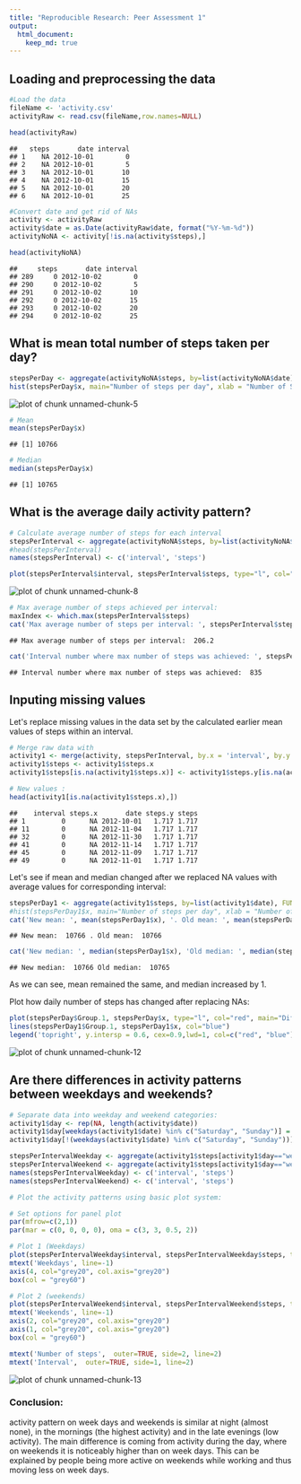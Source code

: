 ```yaml
---
title: "Reproducible Research: Peer Assessment 1"
output: 
  html_document:
    keep_md: true
---
```



## Loading and preprocessing the data

```r
#Load the data
fileName <- 'activity.csv'
activityRaw <- read.csv(fileName,row.names=NULL)
```


```r
head(activityRaw)
```

```
##   steps       date interval
## 1    NA 2012-10-01        0
## 2    NA 2012-10-01        5
## 3    NA 2012-10-01       10
## 4    NA 2012-10-01       15
## 5    NA 2012-10-01       20
## 6    NA 2012-10-01       25
```



```r
#Convert date and get rid of NAs
activity <- activityRaw
activity$date = as.Date(activityRaw$date, format("%Y-%m-%d"))
activityNoNA <- activity[!is.na(activity$steps),]
```


```r
head(activityNoNA)
```

```
##     steps       date interval
## 289     0 2012-10-02        0
## 290     0 2012-10-02        5
## 291     0 2012-10-02       10
## 292     0 2012-10-02       15
## 293     0 2012-10-02       20
## 294     0 2012-10-02       25
```


## What is mean total number of steps taken per day?

```r
stepsPerDay <- aggregate(activityNoNA$steps, by=list(activityNoNA$date), FUN=sum)
hist(stepsPerDay$x, main="Number of steps per day", xlab = "Number of Steps", col="blue")
```

![plot of chunk unnamed-chunk-5](figure/unnamed-chunk-5.png) 


```r
# Mean
mean(stepsPerDay$x)
```

```
## [1] 10766
```


```r
# Median
median(stepsPerDay$x)
```

```
## [1] 10765
```
## What is the average daily activity pattern?

```r
# Calculate average number of steps for each interval
stepsPerInterval <- aggregate(activityNoNA$steps, by=list(activityNoNA$interval), FUN=mean)
#head(stepsPerInterval)
names(stepsPerInterval) <- c('interval', 'steps')

plot(stepsPerInterval$interval, stepsPerInterval$steps, type="l", col="red", main = "Steps per interval", xlab="Interval", ylab = "Number of steps")
```

![plot of chunk unnamed-chunk-8](figure/unnamed-chunk-8.png) 


```r
# Max average number of steps achieved per interval:
maxIndex <- which.max(stepsPerInterval$steps)
cat('Max average number of steps per interval: ', stepsPerInterval$steps[maxIndex])
```

```
## Max average number of steps per interval:  206.2
```

```r
cat('Interval number where max number of steps was achieved: ', stepsPerInterval$interval[maxIndex])
```

```
## Interval number where max number of steps was achieved:  835
```

## Inputing missing values

Let's replace missing values in the data set by the calculated earlier mean values of steps within an interval.

```r
# Merge raw data with
activity1 <- merge(activity, stepsPerInterval, by.x = 'interval', by.y = 'interval')
activity1$steps <- activity1$steps.x
activity1$steps[is.na(activity1$steps.x)] <- activity1$steps.y[is.na(activity1$steps)]

# New values :
head(activity1[is.na(activity1$steps.x),])
```

```
##    interval steps.x       date steps.y steps
## 1         0      NA 2012-10-01   1.717 1.717
## 11        0      NA 2012-11-04   1.717 1.717
## 32        0      NA 2012-11-30   1.717 1.717
## 41        0      NA 2012-11-14   1.717 1.717
## 45        0      NA 2012-11-09   1.717 1.717
## 49        0      NA 2012-11-01   1.717 1.717
```

Let's see if mean and median changed after we replaced NA values with average values for corresponding interval:


```r
stepsPerDay1 <- aggregate(activity1$steps, by=list(activity1$date), FUN=sum)
#hist(stepsPerDay1$x, main="Number of steps per day", xlab = "Number of Steps", col="blue")
cat('New mean: ', mean(stepsPerDay1$x), '. Old mean: ', mean(stepsPerDay$x))
```

```
## New mean:  10766 . Old mean:  10766
```

```r
cat('New median: ', median(stepsPerDay1$x), 'Old median: ', median(stepsPerDay$x))
```

```
## New median:  10766 Old median:  10765
```

As we can see, mean remained the same, and median increased by 1.

Plot how daily number of steps has changed after replacing NAs:

```r
plot(stepsPerDay$Group.1, stepsPerDay$x, type="l", col="red", main="Differences by handling NAs", xlab="Dates", ylab="Number of steps")
lines(stepsPerDay1$Group.1, stepsPerDay1$x, col="blue")
legend('topright', y.intersp = 0.6, cex=0.9,lwd=1, col=c("red", "blue"), legend=c("NAs excluded", "NAs replaced with mean"))
```

![plot of chunk unnamed-chunk-12](figure/unnamed-chunk-12.png) 

## Are there differences in activity patterns between weekdays and weekends?

```r
# Separate data into weekday and weekend categories:
activity1$day <- rep(NA, length(activity$date))
activity1$day[weekdays(activity1$date) %in% c("Saturday", "Sunday")] = "weekend"
activity1$day[!(weekdays(activity1$date) %in% c("Saturday", "Sunday"))] = "weekday"

stepsPerIntervalWeekday <- aggregate(activity1$steps[activity1$day=="weekday"], by=list(activity1$interval[activity1$day=="weekday"]), FUN=mean)
stepsPerIntervalWeekend <- aggregate(activity1$steps[activity1$day=="weekend"], by=list(activity1$interval[activity1$day=="weekend"]), FUN=mean)
names(stepsPerIntervalWeekday) <- c('interval', 'steps')
names(stepsPerIntervalWeekend) <- c('interval', 'steps')

# Plot the activity patterns using basic plot system:

# Set options for panel plot
par(mfrow=c(2,1))
par(mar = c(0, 0, 0, 0), oma = c(3, 3, 0.5, 2))

# Plot 1 (Weekdays)
plot(stepsPerIntervalWeekday$interval, stepsPerIntervalWeekday$steps, type="l", col="red",  xlab="Interval", ylab = "Number of steps", axes=FALSE)
mtext('Weekdays', line=-1)
axis(4, col="grey20", col.axis="grey20")
box(col = "grey60")

# Plot 2 (weekends)
plot(stepsPerIntervalWeekend$interval, stepsPerIntervalWeekend$steps, type="l", col="blue",  xlab="Interval", ylab = "Number of steps", axes=FALSE)
mtext('Weekends', line=-1)
axis(2, col="grey20", col.axis="grey20")
axis(1, col="grey20", col.axis="grey20")
box(col = "grey60")

mtext('Number of steps',  outer=TRUE, side=2, line=2)
mtext('Interval',  outer=TRUE, side=1, line=2)
```

![plot of chunk unnamed-chunk-13](figure/unnamed-chunk-13.png) 

### Conclusion: 
activity pattern on week days and weekends is similar at night (almost none), in the mornings (the highest activity) and in the late evenings (low activity). The main difference is coming from activity during the day, where on weekends it is noticeably higher than on week days. This can be explained by people being more active on weekends while working and thus moving less on week days.
